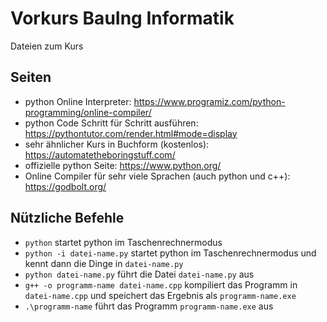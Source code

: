 # Vorkurs BauIng Informatik
Dateien zum Kurs

## Seiten
- python Online Interpreter: https://www.programiz.com/python-programming/online-compiler/
- python Code Schritt für Schritt ausführen: https://pythontutor.com/render.html#mode=display
- sehr ähnlicher Kurs in Buchform (kostenlos): https://automatetheboringstuff.com/
- offizielle python Seite: https://www.python.org/
- Online Compiler für sehr viele Sprachen (auch python und c++): https://godbolt.org/
    
## Nützliche Befehle
- `python` startet python im Taschenrechnermodus
- `python -i datei-name.py` startet python im Taschenrechnermodus und kennt dann die Dinge in `datei-name.py`
- `python datei-name.py` führt die Datei `datei-name.py` aus
- `g++ -o programm-name datei-name.cpp` kompiliert das Programm in `datei-name.cpp` und speichert das Ergebnis als `programm-name.exe`
- `.\programm-name` führt das Programm `programm-name.exe` aus


